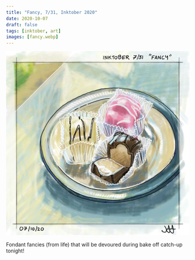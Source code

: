```yaml
---
title: "Fancy, 7/31, Inktober 2020"
date: 2020-10-07
draft: false
tags: [inktober, art]
images: [fancy.webp]
---
```


![WEBP](fancy.webp "Fancy")

Fondant fancies (from life) that will be devoured during bake off catch-up tonight!
